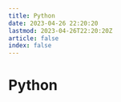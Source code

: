 ```yaml
---
title: Python
date: 2023-04-26 22:20:20
lastmod: 2023-04-26T22:20:20Z
article: false
index: false
---
```


# Python